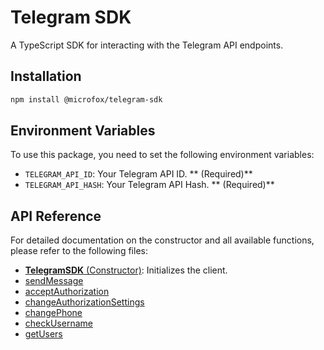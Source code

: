 # Telegram SDK

A TypeScript SDK for interacting with the Telegram API endpoints.

## Installation

```bash
npm install @microfox/telegram-sdk
```

## Environment Variables

To use this package, you need to set the following environment variables:

- `TELEGRAM_API_ID`: Your Telegram API ID. ** (Required)**
- `TELEGRAM_API_HASH`: Your Telegram API Hash. ** (Required)**

## API Reference

For detailed documentation on the constructor and all available functions, please refer to the following files:

- [**TelegramSDK** (Constructor)](./docs/TelegramSDK.md): Initializes the client.
- [sendMessage](./docs/sendMessage.md)
- [acceptAuthorization](./docs/acceptAuthorization.md)
- [changeAuthorizationSettings](./docs/changeAuthorizationSettings.md)
- [changePhone](./docs/changePhone.md)
- [checkUsername](./docs/checkUsername.md)
- [getUsers](./docs/getUsers.md)

